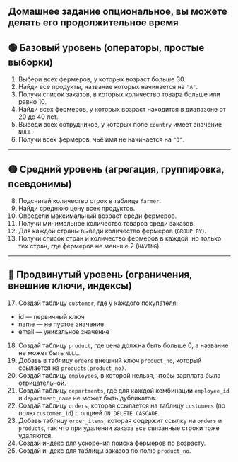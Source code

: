 ## Домашнее задание опциональное, вы можете делать его продолжительное время

## 🟢 Базовый уровень (операторы, простые выборки)

1.  Выбери всех фермеров, у которых возраст больше 30.
2.  Найди все продукты, название которых начинается на `"A"`.
3.  Получи список заказов, в которых количество товара больше или равно 10.
4.  Найди всех фермеров, у которых возраст находится в диапазоне от 20 до 40 лет.
5.  Выведи всех сотрудников, у которых поле `country` имеет значение `NULL`.
6.  Получи всех фермеров, чьё имя не начинается на `"D"`.

___

## 🟡 Средний уровень (агрегация, группировка, псевдонимы)

8.  Подсчитай количество строк в таблице `farmer`.
9.  Найди среднюю цену всех продуктов.
10.  Определи максимальный возраст среди фермеров.
11.  Получи минимальное количество товаров среди заказов.
12.  Для каждой страны выведи количество фермеров (`GROUP BY`).
13.  Получи список стран и количество фермеров в каждой, но только тех стран, где фермеров не меньше 2 (`HAVING`).

___

## 🔴 Продвинутый уровень (ограничения, внешние ключи, индексы)

17.  Создай таблицу `customer`, где у каждого покупателя:

-   id — первичный ключ
-   name — не пустое значение
-   email — уникальное значение

18.  Создай таблицу `product`, где цена должна быть больше 0, а название не может быть `NULL`.
19.  Добавь в таблицу `orders` внешний ключ `product_no`, который ссылается на `products(product_no)`.
20.  Создай таблицу `employees`, в которой нельзя, чтобы зарплата была отрицательной.
21.  Создай таблицу `departments`, где для каждой комбинации `employee_id` и `department_name` не может быть дубликатов.
22.  Создай таблицу `orders`, которая ссылается на таблицу `customers` (по полю `customer_id`) с опцией `ON DELETE CASCADE`.
23.  Добавь таблицу `order_items`, которая содержит ссылку на `orders` и `products`, так что при удалении заказа все связанные строки тоже удаляются.
24.  Создай индекс для ускорения поиска фермеров по возрасту.
25.  Создай индекс для таблицы заказов по полю `product_no`.
